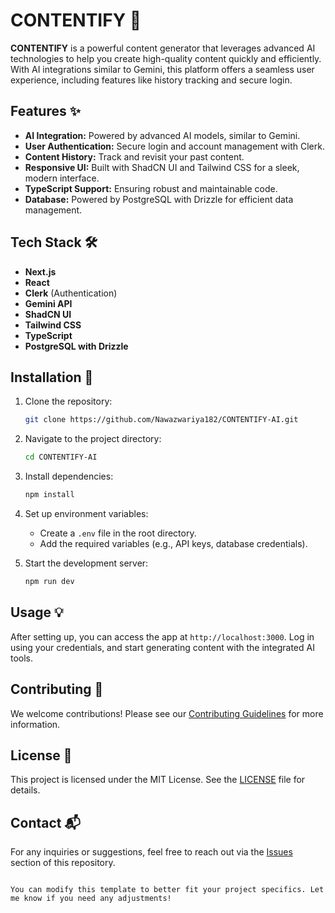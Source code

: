 # CONTENTIFY 🚀

**CONTENTIFY** is a powerful content generator that leverages advanced AI technologies to help you create high-quality content quickly and efficiently. With AI integrations similar to Gemini, this platform offers a seamless user experience, including features like history tracking and secure login.

## Features ✨
- **AI Integration:** Powered by advanced AI models, similar to Gemini.
- **User Authentication:** Secure login and account management with Clerk.
- **Content History:** Track and revisit your past content.
- **Responsive UI:** Built with ShadCN UI and Tailwind CSS for a sleek, modern interface.
- **TypeScript Support:** Ensuring robust and maintainable code.
- **Database:** Powered by PostgreSQL with Drizzle for efficient data management.

## Tech Stack 🛠️
- **Next.js**
- **React**
- **Clerk** (Authentication)
- **Gemini API**
- **ShadCN UI**
- **Tailwind CSS**
- **TypeScript**
- **PostgreSQL with Drizzle**

## Installation 🔧

1. Clone the repository:
   ```bash
   git clone https://github.com/Nawazwariya182/CONTENTIFY-AI.git
   ```
2. Navigate to the project directory:
   ```bash
   cd CONTENTIFY-AI
   ```
3. Install dependencies:
   ```bash
   npm install
   ```
4. Set up environment variables:
   - Create a `.env` file in the root directory.
   - Add the required variables (e.g., API keys, database credentials).

5. Start the development server:
   ```bash
   npm run dev
   ```

## Usage 💡

After setting up, you can access the app at `http://localhost:3000`. Log in using your credentials, and start generating content with the integrated AI tools.

## Contributing 🤝

We welcome contributions! Please see our [Contributing Guidelines](CONTRIBUTING.md) for more information.

## License 📜

This project is licensed under the MIT License. See the [LICENSE](LICENSE) file for details.

## Contact 📬

For any inquiries or suggestions, feel free to reach out via the [Issues](https://github.com/Nawazwariya182/CONTENTIFY-AI/issues) section of this repository.
```

You can modify this template to better fit your project specifics. Let me know if you need any adjustments!
